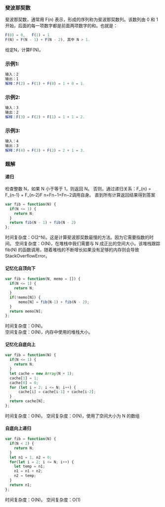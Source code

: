 ### 斐波那契数
斐波那契数，通常用 F(n) 表示，形成的序列称为斐波那契数列。该数列由 0 和 1 开始，后面的每一项数字都是前面两项数字的和。也就是：
```js
F(0) = 0,   F(1) = 1
F(N) = F(N - 1) + F(N - 2), 其中 N > 1.
```
给定N，计算F(N)。
### 示例1:
```js
输入：2
输出：1
解释：F(2) = F(1) + F(0) = 1 + 0 = 1.
```
### 示例2:
```js
输入：3
输出：2
解释：F(3) = F(2) + F(1) = 1 + 1 = 2.
```
### 示例3:
```js
输入：4
输出：3
解释：F(4) = F(3) + F(2) = 2 + 1 = 3.
```
### 题解
#### 递归
检查整数 N，如果 N 小于等于 1，则返回 N。
否则，通过递归关系：F_{n} = F_{n-1} + F_{n-2}F 
n=Fn−1+Fn−2调用自身。
直到所有计算返回结果得到答案
```js
var fib = function(N) {
  if(N <= 1) {
    return N;
  }
  return fib(N - 1) + fib(N - 2)
};
```
时间复杂度：O(2^N)。这是计算斐波那契数最慢的方法。因为它需要指数的时间。
空间复杂度：O(N)，在堆栈中我们需要与 N 成正比的空间大小。该堆栈跟踪 fib(N) 的函数调用，随着堆栈的不断增长如果没有足够的内存则会导致 StackOverflowError。
#### 记忆化自顶向下
```js
var fib = function(N, memo = []) {
  if(N <= 1) {
    return N;
  }
  if(!memo[N]) {
      memo[N] = fib(N-1) + fib(N - 2);
  }
  return memo[N];
};
```
时间复杂度：O(N)。    
空间复杂度：O(N)，内存中使用的堆栈大小。
#### 记忆化自底向上
```js
var fib = function(N) {
  if(N <= 1) {
    return N;
  }
  let cache = new Array(N + 1);
  cache[1] = 1;
  cache[0] = 0;
  for (let i = 2; i <= N; i++) {
      cache[i] = cache[i-1] + cache[i-2];
  }
  return cache[N];
};
```
时间复杂度：O(N)。
空间复杂度：O(N)，使用了空间大小为 N 的数组
#### 自底向上递归
```js
var fib = function(N) {
  if(N < 2) {
    return N;
  }
  let n1 = 1, n2 = 0;
  for(let i = 2; i <= N; i++) {
    let temp = n1;
    n1 = n1 + n2;
    n2 = temp;
  }
  return n1;
};
```
时间复杂度：O(N)。
空间复杂度：O(1)


